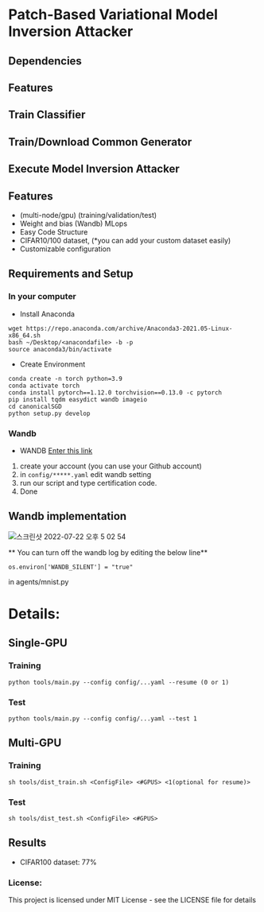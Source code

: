 # Patch-Based Variational Model Inversion Attacker

## Dependencies

## Features

## Train Classifier

## Train/Download Common Generator

## Execute Model Inversion Attacker


## Features
- (multi-node/gpu) (training/validation/test)
- Weight and bias (Wandb) MLops
- Easy Code Structure
- CIFAR10/100 dataset, (*you can add your custom dataset easily)
- Customizable configuration

## Requirements and Setup

### In your computer
- Install Anaconda

```
wget https://repo.anaconda.com/archive/Anaconda3-2021.05-Linux-x86_64.sh
bash ~/Desktop/<anacondafile> -b -p 
source anaconda3/bin/activate
```

- Create Environment 
```
conda create -n torch python=3.9
conda activate torch
conda install pytorch==1.12.0 torchvision==0.13.0 -c pytorch
pip install tqdm easydict wandb imageio
cd canonicalSGD
python setup.py develop
```

### Wandb

- WANDB [Enter this link](https://wandb.ai/site)
1. create your account (you can use your Github account)
2. in `config/*****.yaml` edit wandb setting
3. run our script and type certification code.
4. Done

## Wandb implementation 

![스크린샷 2022-07-22 오후 5 02 54](https://user-images.githubusercontent.com/88477912/180393054-605830cd-b369-449d-83e9-cfbf73c90aba.png)

** You can turn off the wandb log by editing the below line**
```
os.environ['WANDB_SILENT'] = "true"
```
in agents/mnist.py

# Details:

## Single-GPU 

### Training
```
python tools/main.py --config config/...yaml --resume (0 or 1)
```

### Test

```
python tools/main.py --config config/...yaml --test 1
```

## Multi-GPU 

### Training

```
sh tools/dist_train.sh <ConfigFile> <#GPUS> <1(optional for resume)>  
```

### Test

```
sh tools/dist_test.sh <ConfigFile> <#GPUS>
```

## Results

- CIFAR100 dataset: 77%


### License:
This project is licensed under MIT License - see the LICENSE file for details
